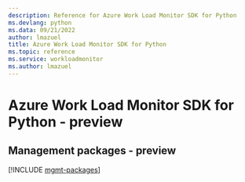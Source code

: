 ```yaml
---
description: Reference for Azure Work Load Monitor SDK for Python
ms.devlang: python
ms.data: 09/21/2022
author: lmazuel
title: Azure Work Load Monitor SDK for Python
ms.topic: reference
ms.service: workloadmonitor
ms.author: lmazuel
---
```

# Azure Work Load Monitor SDK for Python - preview

## Management packages - preview
[!INCLUDE [mgmt-packages](work-load-monitor-mgmt-index.md)]